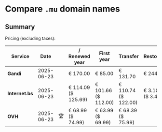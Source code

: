 # Compare `.mu` domain names

## Summary

Pricing (excluding taxes):

| Service | Date |  | / Renewed year | First year | Transfer | Restoration |
|--|--|--|--|--|--|--|
| **Gandi** | 2025-06-23 |  | € 170.00 | € 85.00 | € 131.70 | € 244.00 |
| **Internet.bs** | 2025-06-23 |  | € 114.09<br>($ 125.69) | € 101.66<br>($ 112.00) | € 110.74<br>($ 122.00) | € 3.109<br>($ 3.425) |
| **OVH** | 2025-06-23 | 🏆 | € 68.99<br>($ 74.99) | € 63.99<br>($ 69.99) | € 68.39<br>($ 75.99) |  |
